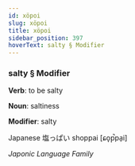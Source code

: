 ```yaml
---
id: xöpoi
slug: xöpoi
title: xöpoi
sidebar_position: 397
hoverText: salty § Modifier
---
```


### salty § Modifier

**Verb**: to be salty

**Noun**: saltiness

**Modifier**: salty

Japanese 塩っぱい shoppai [ɕo̞p̚pa̠i]

*Japonic Language Family*